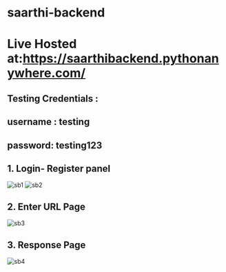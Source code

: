 # saarthi-backend
# Live Hosted at:https://saarthibackend.pythonanywhere.com/
## Testing Credentials : 
## username : testing
## password: testing123

## 1. Login- Register panel
![sb1](https://user-images.githubusercontent.com/58872658/101322504-2b201880-388d-11eb-919c-e0a7c559451e.JPG)
![sb2](https://user-images.githubusercontent.com/58872658/101322505-2c514580-388d-11eb-8abe-bba0e7cf6d37.JPG)

## 2. Enter URL Page
![sb3](https://user-images.githubusercontent.com/58872658/101322642-63275b80-388d-11eb-8f1f-49c2f7a978e4.JPG)

## 3. Response Page
![sb4](https://user-images.githubusercontent.com/58872658/101322649-64f11f00-388d-11eb-93d3-95e4587fb645.JPG)

